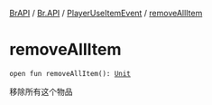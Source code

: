 [BrAPI](../../index.md) / [Br.API](../index.md) / [PlayerUseItemEvent](index.md) / [removeAllItem](./remove-all-item.md)

# removeAllItem

`open fun removeAllItem(): `[`Unit`](https://kotlinlang.org/api/latest/jvm/stdlib/kotlin/-unit/index.html)

移除所有这个物品

